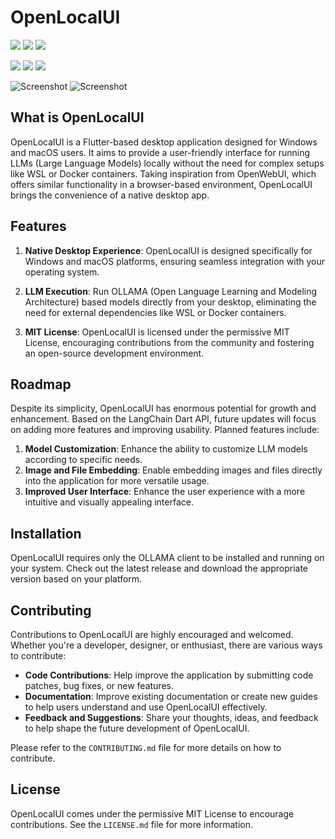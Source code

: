 # OpenLocalUI

![](https://img.shields.io/badge/Dart-0175C2?style=for-the-badge&logo=dart&logoColor=white)
![](https://img.shields.io/badge/Flutter-02569B?style=for-the-badge&logo=flutter&logoColor=white)
![](https://img.shields.io/badge/Python-3776AB?style=for-the-badge&logo=python&logoColor=white)

![](https://img.shields.io/badge/Windows-0078D6?style=for-the-badge&logo=windows&logoColor=white)
![](https://img.shields.io/badge/mac%20os-000000?style=for-the-badge&logo=apple&logoColor=white)
![](https://img.shields.io/badge/Linux-FCC624?style=for-the-badge&logo=linux&logoColor=black)

![Screenshot](https://github.com/WilliamKarolDiCioccio/open_local_ui/blob/main/.github/images/dark_theme.png#gh-dark-mode-only)
![Screenshot](https://github.com/WilliamKarolDiCioccio/open_local_ui/blob/main/.github/images/light_theme.png#gh-light-mode-only)

## What is OpenLocalUI

OpenLocalUI is a Flutter-based desktop application designed for Windows and macOS users. It aims to provide a user-friendly interface for running LLMs (Large Language Models) locally without the need for complex setups like WSL or Docker containers. Taking inspiration from OpenWebUI, which offers similar functionality in a browser-based environment, OpenLocalUI brings the convenience of a native desktop app.

## Features

1. **Native Desktop Experience**: OpenLocalUI is designed specifically for Windows and macOS platforms, ensuring seamless integration with your operating system.

2. **LLM Execution**: Run OLLAMA (Open Language Learning and Modeling Architecture) based models directly from your desktop, eliminating the need for external dependencies like WSL or Docker containers.

3. **MIT License**: OpenLocalUI is licensed under the permissive MIT License, encouraging contributions from the community and fostering an open-source development environment.

## Roadmap

Despite its simplicity, OpenLocalUI has enormous potential for growth and enhancement. Based on the LangChain Dart API, future updates will focus on adding more features and improving usability. Planned features include:

1. **Model Customization**: Enhance the ability to customize LLM models according to specific needs.
2. **Image and File Embedding**: Enable embedding images and files directly into the application for more versatile usage.
3. **Improved User Interface**: Enhance the user experience with a more intuitive and visually appealing interface.

## Installation

OpenLocalUI requires only the OLLAMA client to be installed and running on your system. Check out the latest release and download the appropriate version based on your platform.

## Contributing

Contributions to OpenLocalUI are highly encouraged and welcomed. Whether you're a developer, designer, or enthusiast, there are various ways to contribute:

- **Code Contributions**: Help improve the application by submitting code patches, bug fixes, or new features.
- **Documentation**: Improve existing documentation or create new guides to help users understand and use OpenLocalUI effectively.
- **Feedback and Suggestions**: Share your thoughts, ideas, and feedback to help shape the future development of OpenLocalUI.

Please refer to the `CONTRIBUTING.md` file for more details on how to contribute.

## License

OpenLocalUI comes under the permissive MIT License to encourage contributions. See the `LICENSE.md` file for more information.
